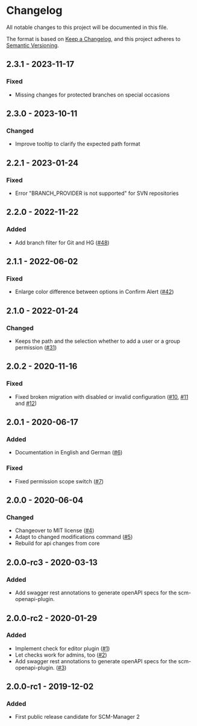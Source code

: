 # Changelog

All notable changes to this project will be documented in this file.

The format is based on [Keep a Changelog](https://keepachangelog.com/en/1.0.0/),
and this project adheres to [Semantic Versioning](https://semver.org/spec/v2.0.0.html).

## 2.3.1 - 2023-11-17
### Fixed
- Missing changes for protected branches on special occasions

## 2.3.0 - 2023-10-11
### Changed
- Improve tooltip to clarify the expected path format

## 2.2.1 - 2023-01-24
### Fixed
- Error "BRANCH_PROVIDER is not supported" for SVN repositories

## 2.2.0 - 2022-11-22
### Added
- Add branch filter for Git and HG ([#48](https://github.com/scm-manager/scm-pathwp-plugin/pull/48))

## 2.1.1 - 2022-06-02
### Fixed
- Enlarge color difference between options in Confirm Alert ([#42](https://github.com/scm-manager/scm-pathwp-plugin/pull/42))

## 2.1.0 - 2022-01-24
### Changed
- Keeps the path and the selection whether to add a user or a group permission ([#31](https://github.com/scm-manager/scm-pathwp-plugin/pull/31))

## 2.0.2 - 2020-11-16
### Fixed
- Fixed broken migration with disabled or invalid configuration ([#10](https://github.com/scm-manager/scm-pathwp-plugin/pull/10), [#11](https://github.com/scm-manager/scm-pathwp-plugin/issues/11) and [#12](https://github.com/scm-manager/scm-pathwp-plugin/pull/12))

## 2.0.1 - 2020-06-17
### Added
- Documentation in English and German ([#6](https://github.com/scm-manager/scm-pathwp-plugin/pull/6))

### Fixed
- Fixed permission scope switch ([#7](https://github.com/scm-manager/scm-pathwp-plugin/pull/7))

## 2.0.0 - 2020-06-04
### Changed
- Changeover to MIT license ([#4](https://github.com/scm-manager/scm-pathwp-plugin/pull/4))
- Adapt to changed modifications command ([#5](https://github.com/scm-manager/scm-pathwp-plugin/pull/5))
- Rebuild for api changes from core

## 2.0.0-rc3 - 2020-03-13
### Added
- Add swagger rest annotations to generate openAPI specs for the scm-openapi-plugin.

## 2.0.0-rc2 - 2020-01-29
### Added
- Implement check for editor plugin ([#1](https://github.com/scm-manager/scm-pathwp-plugin/pull/1))
- Let checks work for admins, too ([#2](https://github.com/scm-manager/scm-pathwp-plugin/pull/2))
- Add swagger rest annotations to generate openAPI specs for the scm-openapi-plugin. ([#3](https://github.com/scm-manager/scm-pathwp-plugin/pull/3))

## 2.0.0-rc1 - 2019-12-02
### Added
- First public release candidate for SCM-Manager 2

